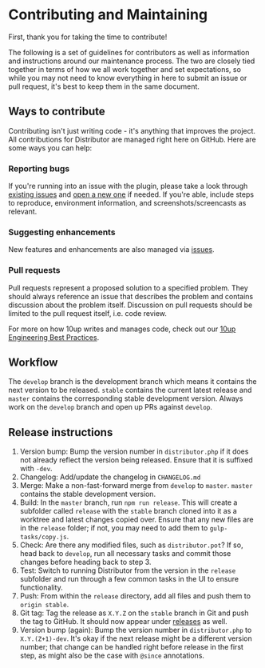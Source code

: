 # Contributing and Maintaining

First, thank you for taking the time to contribute!

The following is a set of guidelines for contributors as well as information and instructions around our maintenance process. The two are closely tied together in terms of how we all work together and set expectations, so while you may not need to know everything in here to submit an issue or pull request, it's best to keep them in the same document.

## Ways to contribute

Contributing isn't just writing code - it's anything that improves the project. All contributions for Distributor are managed right here on GitHub. Here are some ways you can help:

### Reporting bugs

If you're running into an issue with the plugin, please take a look through [existing issues](https://github.com/10up/distributor/issues) and [open a new one](https://github.com/10up/distributor/issues/new) if needed. If you're able, include steps to reproduce, environment information, and screenshots/screencasts as relevant.

### Suggesting enhancements

New features and enhancements are also managed via [issues](https://github.com/10up/distributor/issues).

### Pull requests

Pull requests represent a proposed solution to a specified problem. They should always reference an issue that describes the problem and contains discussion about the problem itself. Discussion on pull requests should be limited to the pull request itself, i.e. code review.

For more on how 10up writes and manages code, check out our [10up Engineering Best Practices](https://10up.github.io/Engineering-Best-Practices/).

## Workflow

The `develop` branch is the development branch which means it contains the next version to be released. `stable` contains the current latest release and `master` contains the corresponding stable development version. Always work on the `develop` branch and open up PRs against `develop`.

## Release instructions

1. Version bump: Bump the version number in `distributor.php` if it does not already reflect the version being released. Ensure that it is suffixed with `-dev`.
2. Changelog: Add/update the changelog in `CHANGELOG.md`
3. Merge: Make a non-fast-forward merge from `develop` to `master`. `master` contains the stable development version.
4. Build: In the `master` branch, run `npm run release`. This will create a subfolder called `release` with the `stable` branch cloned into it as a worktree and latest changes copied over. Ensure that any new files are in the `release` folder; if not, you may need to add them to `gulp-tasks/copy.js`.
5. Check: Are there any modified files, such as `distributor.pot`? If so, head back to `develop`, run all necessary tasks and commit those changes before heading back to step 3.
6. Test: Switch to running Distributor from the version in the `release` subfolder and run through a few common tasks in the UI to ensure functionality.
7. Push: From within the `release` directory, add all files and push them to `origin stable`.
8. Git tag: Tag the release as `X.Y.Z` on the `stable` branch in Git and push the tag to GitHub. It should now appear under [releases](https://github.com/10up/distributor/releases) as well.
9. Version bump (again): Bump the version number in `distributor.php` to `X.Y.(Z+1)-dev`. It's okay if the next release might be a different version number; that change can be handled right before release in the first step, as might also be the case with `@since` annotations.
